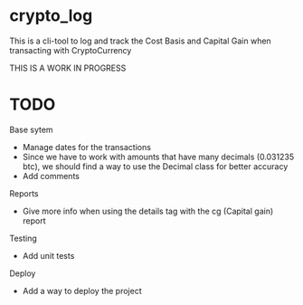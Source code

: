 # crypto_log
This is a cli-tool to log and track the Cost Basis and Capital Gain when transacting with CryptoCurrency

THIS IS A WORK IN PROGRESS

# TODO
Base sytem
- Manage dates for the transactions
- Since we have to work with amounts that have many decimals (0.031235 btc), we should find a way to use the Decimal class for better accuracy
- Add comments

Reports
- Give more info when using the details tag with the cg (Capital gain) report

Testing
- Add unit tests

Deploy
- Add a way to deploy the project
